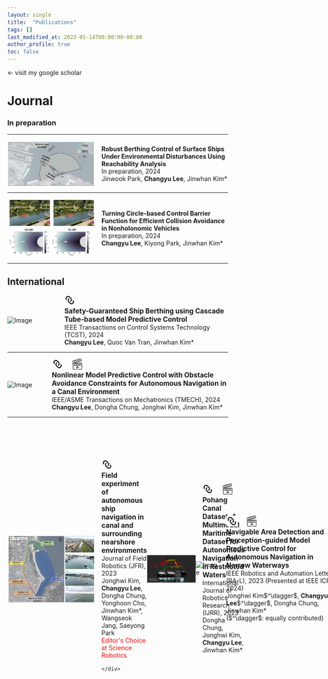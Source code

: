 ```yaml
---
layout: single
title:  "Publications"
tags: []
last_modified_at: 2023-01-14T00:00:00-00:00
author_profile: true
toc: false
---
```


&larr; visit my google scholar

# Journal

<!-- ### --In preparation--

Tube-based LOS-MPC for Underactuated Ship Path Following -->

<!-- PVKO-Pohang SI Data + Koopman MPC -->


<!-- "Safety-guranteed Ship control ~ using DKTMPC (Deep Koopman operator TMPC)" T -->

<!-- Dongha Chung, Jonghwi Kim, ***Changyu Lee***, Jinwhan Kim*, "Pohang Canal Dataset: A Multimodal Maritime Dataset for Autonomous Navigation in Restricted Waters", In prep., 2023

***Changyu Lee***, Quoc Van Tran, Jinwhan Kim*, "Safety-Guaranteed Ship Berthing using Cascade Tube-based Model Predictive Control", In prep., 2023

Jonghwi Kim, ***Changyu Lee***, Dongha Chung, Jinwhan Kim*, "Navigable Area Detection and Path Folloing Control for Autonomous Ship Navigation in Narrow Waterways", under review, 2023 -->

<!-- ![IMAGE ALT TEXT HERE](/fig/ncbf.jpg) -->


<!-- ${\color{blue}\it 11.}$ ***Changyu Lee***, Jinwhan Kim*, "Robust Trajectory Planning and Control for Quadrotor", IEEE Control Systems Letters (L-CSS) -->

<!-- ![IMAGE ALT TEXT HERE](/fig/lcss.gif) -->


<!-- ![IMAGE ALT TEXT HERE](/fig/lcss_proposed.gif) -->

<!-- ### --Under revision-- -->


### In preparation

---

<div style="display: flex; align-items: center;">
    <img src="/fig/docking.png" alt="Image" style="width: 200px; margin-right: 15px;">
    <div>
        <b>Robust Berthing Control of Surface Ships Under Environmental Disturbances Using Reachability Analysis</b> <br>
        In preparation, 2024  <br>
        Jinwook Park, <b>Changyu Lee</b>, Jinwhan Kim* <br>
    </div>
</div>

---

<div style="display: flex; align-items: center;">
    <img src="/fig/cbfj.png" alt="Image" style="width: 200px; margin-right: 15px;">
    <div>
        <b>Turning Circle-based Control Barrier Function for Efficient Collision Avoidance in Nonholonomic Vehicles</b><br>
        In preparation, 2024  <br>
        <b>Changyu Lee</b>, Kiyong Park, Jinwhan Kim* <br>
    </div>
</div>

---


## International

<div style="display: flex; align-items: center;">
    <img src="/fig/TCST.gif" alt="Image" style="width: 200px; margin-right: 15px;">
    <div>
        <div style="display: flex; align-items: center;">
            <a href="https://ieeexplore.ieee.org/document/10472334">
                <img src="/fig/icon.png" style="width:25px;height:25px; margin-right: 20px;">
            </a> 
        </div>
            <p style="font-size:110%; margin: 0;">
                <b>Safety-Guaranteed Ship Berthing using Cascade Tube-based Model Predictive Control</b>
            </p>
        IEEE Transactions on Control Systems Technology (TCST), 2024  <br>
        <b>Changyu Lee</b>, Quoc Van Tran, Jinwhan Kim*
    </div>
</div>

---



<div style="display: flex; align-items: center;">
    <img src="/fig/TMECH.gif" alt="Image" style="width: 200px; margin-right: 15px;">
    <div>
        <div style="display: flex; align-items: center;">
            <a href="https://ieeexplore.ieee.org/document/10258470">
                <img src="/fig/icon.png" style="width:25px;height:25px; margin-right: 20px;">
            </a>
            <a href="https://www.youtube.com/watch?v=p2MESqGvOSE&t=37s&ab_channel=CKLee">
                <img src="/fig/video.png" style="width:25px;height:25px; margin-right: 25px;">
            </a>
        </div>
            <p style="font-size:110%; margin: 0;">
                <b>Nonlinear Model Predictive Control with Obstacle Avoidance Constraints for Autonomous Navigation in a Canal Environment</b>
            </p>
        IEEE/ASME Transactions on Mechatronics (TMECH), 2024  <br>
        <b>Changyu Lee</b>, Dongha Chung, Jonghwi Kim, Jinwhan Kim* <br> 
    </div>
</div>


---

<div style="display: flex; align-items: center;">
    <img src="/fig/jfr.png" alt="Image" style="width: 200px; margin-right: 15px;">
    <div>
        <div style="display: flex; align-items: center;">
            <a href="https://onlinelibrary.wiley.com/doi/full/10.1002/rob.22262">
                <img src="/fig/icon.png" style="width:25px;height:25px; margin-right: 20px;">
            </a> 
        </div>
            <p style="font-size:110%; margin: 0;">
                <b>Field experiment of autonomous ship navigation in canal and surrounding nearshore environments</b>
            </p>
        Journal of Field Robotics (JFR), 2023  <br>
        Jonghwi Kim, <b>Changyu Lee</b>, Dongha Chung, Yonghoon Cho, Jinwhan Kim*, Wangseok Jang, Saeyong Park   <br>
        <a href="https://www.science.org/doi/10.1126/scirobotics.adm9464" style="text-decoration:none" > <font color="red">Editor's Choice at Science Robotics </font> </a>
     
    </div>
</div>

---

<div style="display: flex; align-items: center;">
    <img src="/fig/ijrr.jpeg" alt="Image" style="width: 200px; margin-right: 15px;">
    <div>
        <div style="display: flex; align-items: center;">
            <a href="https://journals.sagepub.com/doi/10.1177/02783649231191145">
                <img src="/fig/icon.png" style="width:25px;height:25px; margin-right: 20px;">
            </a>
            <a href="https://www.youtube.com/watch?v=dMfJOH9g3Bk&t=27s">
                <img src="/fig/video.png" style="width:25px;height:25px; margin-right: 25px;">
            </a> 
        </div>
            <p style="font-size:110%; margin: 0;">
                <b>Pohang Canal Dataset: A Multimodal Maritime Dataset for Autonomous Navigation in Restricted Waters</b>
            </p>
        International Journal of Robotics Research (IJRR), 2023  <br>
        Dongha Chung, Jonghwi Kim, <b>Changyu Lee</b>, Jinwhan Kim*  <br>
    </div>
</div>

---


<div style="display: flex; align-items: center;">
    <img src="/fig/RAL.gif" alt="Image" style="width: 200px; margin-right: 15px;">
    <div>
        <div style="display: flex; align-items: center;">
            <a href="https://ieeexplore.ieee.org/document/10172331">
                <img src="/fig/icon.png" style="width:25px;height:25px; margin-right: 20px;">
            </a>
            <a href="https://ieeexplore.ieee.org/document/10172331/media#media">
                <img src="/fig/video.png" style="width:25px;height:25px; margin-right: 25px;">
            </a> 
        </div>
            <p style="font-size:110%; margin: 0;">
                <b>Navigable Area Detection and Perception-guided Model Predictive Control for Autonomous Navigation in Narrow Waterways</b>
            </p>
        IEEE Robotics and Automation Letters (RA-L), 2023 (Presented at IEEE ICRA 2024)  <br>
        Jonghwi Kim$^\dagger$, <b>Changyu Lee</b>$^\dagger$, Dongha Chung, Jinwhan Kim*  <br>
        ($^\dagger$: equally contributed) 
    </div>
</div>

---

<div style="display: flex; align-items: center;">
    <img src="/fig/auro.png" alt="Image" style="width: 200px; margin-right: 15px;">
    <div>
        <div style="display: flex; align-items: center;">
            <a href="https://link.springer.com/article/10.1007/s10514-023-10114-8">
                <img src="/fig/icon.png" style="width:25px;height:25px; margin-right: 20px;">
            </a>
        </div>
            <p style="font-size:110%; margin: 0;">
                <b>A learning-based approach to surface vehicle dynamics modeling for robust multistep prediction</b>
            </p>
        Autonomous Robots, 2023  <br>
        Junwoo Jang, <b>Changyu Lee</b>, Jinwhan Kim*  
    </div>
</div>


---

<div style="display: flex; align-items: center;">
    <img src="/fig/CEP.jpg" alt="Image" style="width: 200px; margin-right: 15px;">
    <div>
        <div style="display: flex; align-items: center;">
            <a href="https://www.sciencedirect.com/science/article/pii/S0967066123001028">
                <img src="/fig/icon.png" style="width:25px;height:25px; margin-right: 20px;">
            </a>
        </div>
            <p style="font-size:110%; margin: 0;">
                <b>Model Predictive Anti-spin Thruster Control for Efficient Ship Propulsion in Irregular Waves</b>
            </p>
        Control Engineering Practice, 2023  <br>
        <b>Changyu Lee</b>, Jinwhan Kim*  
    </div>
</div>

---

<div style="display: flex; align-items: center;">
    <img src="/fig/tcns.png" alt="Image" style="width: 200px; margin-right: 15px;">
    <div>
        <div style="display: flex; align-items: center;">
            <a href="https://ieeexplore.ieee.org/document/10076261">
                <img src="/fig/icon.png" style="width:25px;height:25px; margin-right: 20px;">
            </a> 
        </div>
            <p style="font-size:110%; margin: 0;">
                <b>Robust Bearing-based Formation Tracking Control of Underactuated Surface Vessels: An Output Regulation Approach</b>
            </p>
        IEEE Transactions on Control of Network Systems, 2023  <br>
        Quoc Van Tran*, <b>Changyu Lee</b>, Jinwhan Kim, Hoang Quang Nguyen 
    </div>
</div>


---

<div style="display: flex; align-items: center;">
    <img src="/fig/sl.jpg" alt="Image" style="width: 200px; margin-right: 15px;">
    <div>
        <div style="display: flex; align-items: center;">
            <a href="https://ieeexplore.ieee.org/document/9747982">
                <img src="/fig/icon.png" style="width:25px;height:25px; margin-right: 20px;">
            </a>
        </div>
            <p style="font-size:110%; margin: 0;">
                <b>Ambiguity Resolution Between Constant Velocity and Coordinated Turn Models for Multimodel Target Tracking</b>
            </p>
        IEEE Sensors Letters, 2022  <br>
        Junwoo Jang, <b>Changyu Lee</b>, Jinwhan Kim*
    </div>
</div>

---


## Domestic


<div style="display: flex; align-items: center;">
    <img src="/fig/JOET.jpg" alt="Image" style="width: 200px; margin-right: 15px;">
    <div>
        <div style="display: flex; align-items: center;">
        <a href="https://www.joet.org/m/journal/view.php?number=3108">
                <img src="/fig/icon.png" style="width:25px;height:25px; margin-right: 20px;">
            </a> 
        </div>
            <p style="font-size:110%; margin: 0;">
                <b>Trajectory Optimization for Autonomous Berthing of a Twin-Propeller Twin-Rudder Ship</b>
            </p>
        Journal of Ocean Engineering and Technology (한국해양공학회지), 2023  <br>
        <b>Changyu Lee</b>, Jinwhan Kim*
    </div>
</div>

---


<div style="display: flex; align-items: center;">
    <img src="/fig/mbz.png" alt="Image" style="width: 200px; margin-right: 15px;">
    <div>
        <div style="display: flex; align-items: center;">
        <a href="https://www.dbpia.co.kr/pdf/pdfView.do?nodeId=NODE11157020">
                <img src="/fig/icon.png" style="width:25px;height:25px; margin-right: 20px;">
            </a> 
        </div>
            <p style="font-size:110%; margin: 0;">
                <b>2023 MBZIRC Maritime Grand Challenge 대회 소개</b>
            </p>
        로봇과 인간, 2022  <br>
        <b>Changyu Lee</b>, Kyungseo Kim, Jinwhan Kim*
    </div>
</div>

---

<div style="display: flex; align-items: center;">
    <img src="/fig/ICROS.jpg" alt="Image" style="width: 200px; margin-right: 15px;">
    <div>
        <div style="display: flex; align-items: center;">
        <a href="https://www.kci.go.kr/kciportal/ci/sereArticleSearch/ciSereArtiView.kci?sereArticleSearchBean.artiId=ART002585054">
                <img src="/fig/icon.png" style="width:25px;height:25px; margin-right: 20px;">
            </a> 
        </div>
            <p style="font-size:110%; margin: 0;">
                <b>Stochastic model predictive control for motion control of an underactuated underwater vehicle</b>
            </p>
        Journal of Institute of Control, Robotics and Systems (제어로봇시스템학회지), 2020  <br>
        <b>Changyu Lee</b>, Junwoo Jang, Jinwhan Kim*
    </div>
</div>


---

# Conference
## International

<div style="display: flex; align-items: center;">
    <img src="/fig/CDC.jpg" alt="Image" style="width: 200px; margin-right: 15px;">
    <div>
        <div style="display: flex; align-items: center;">
        <a href="https://ieeexplore.ieee.org/abstract/document/10384235">
                <img src="/fig/icon.png" style="width:25px;height:25px; margin-right: 20px;">
            </a> 
        </div>
            <p style="font-size:110%; margin: 0;">
                <b>Parameter-Varying Koopman Operator for Nonlinear System Modeling and Control</b>
            </p>
        62nd IEEE Conference on Decision and Control (CDC), 2023  <br>
        <b>Changyu Lee</b>, Kiyong Park, Jinwhan Kim*
    </div>
</div>

---


<div style="display: flex; align-items: center;">
    <img src="/fig/wc.png" alt="Image" style="width: 200px; margin-right: 15px;">
    <div>
        <div style="display: flex; align-items: center;">
        <a href="https://www.sciencedirect.com/science/article/pii/S240589632302219X">
                <img src="/fig/icon.png" style="width:25px;height:25px; margin-right: 20px;">
            </a> 
        </div>
            <p style="font-size:110%; margin: 0;">
                <b>Robust Ship Berthing Control with Wind Disturbance Compensation using Reachability Analysis</b>
            </p>
        22nd IFAC World Congress, 2023  <br>
        Jinwook Park, <b>Changyu Lee</b>, Jinwhan Kim*
    </div>
</div>

---

<div style="display: flex; align-items: center;">
    <img src="/fig/ur2.png" alt="Image" style="width: 200px; margin-right: 15px;">
    <div>
        <div style="display: flex; align-items: center;">
        <a href="https://ieeexplore.ieee.org/document/10202550">
                <img src="/fig/icon.png" style="width:25px;height:25px; margin-right: 20px;">
            </a>
        </div>
            <p style="font-size:110%; margin: 0;">
                <b>Robust Path Tracking and Obstacle Avoidance of Autonomous Ship using Stochastic Model Predictive Control</b>
            </p>
        20th International Conference on Ubiquitous Robots (UR), 2023  <br>
        Kiyong Park, <b>Changyu Lee</b>, Jinwhan Kim*
    </div>
</div>

---

<div style="display: flex; align-items: center;">
    <img src="/fig/CAMS2.jpg" alt="Image" style="width: 200px; margin-right: 15px;">
    <div>
        <div style="display: flex; align-items: center;">
        <a href="https://www.sciencedirect.com/science/article/pii/S2405896322024922">
                <img src="/fig/icon.png" style="width:25px;height:25px; margin-right: 20px;">
            </a> 
        </div>
            <p style="font-size:110%; margin: 0;">
                <b>Robust Path Tracking and Obstacle Avoidance Using Tube-Based Model Predictive Control for Surface Vehicles</b>
            </p>
        14th IFAC Conference on Control Applications in Marine Systems, Robotics, and Vehicles (CAMS), 2022  <br>
        <b>Changyu Lee</b>, Quoc Van Tran, Jinwhan Kim*
    </div>
</div>

---

<div style="display: flex; align-items: center;">
    <img src="/fig/CAMS1.jpg" alt="Image" style="width: 200px; margin-right: 15px;">
    <div>
        <div style="display: flex; align-items: center;">
        <a href="https://www.sciencedirect.com/science/article/pii/S2405896321015196">
                <img src="/fig/icon.png" style="width:25px;height:25px; margin-right: 20px;">
            </a>
        </div>
            <p style="font-size:110%; margin: 0;">
                <b>Energy Efficient Control for Electric Ship Propulsion Considering Thrust Fluctuation in Regular Waves</b>
            </p>
        13th IFAC Conference on Control Applications in Marine Systems, Robotics, and Vehicles (CAMS), 2021  <br>
        <b>Changyu Lee</b>, Jinwhan Kim*
    </div>
</div>

---

<div style="display: flex; align-items: center;">
    <img src="/fig/UR.jpg" alt="Image" style="width: 200px; margin-right: 15px;">
    <div>
        <div style="display: flex; align-items: center;">
        <a href="https://ieeexplore.ieee.org/document/8768710">
                <img src="/fig/icon.png" style="width:25px;height:25px; margin-right: 20px;">
            </a> 
        </div>
        <p style="font-size:110%; margin: 0;">
            <b>Nonlinear Model Predictive Control of an Autonomous Underwater Vehicle for Terrain Profile Tracking</b>
        </p>
        16th International Conference on Ubiquitous Robots (UR), 2019  <br>
        <b>Changyu Lee</b>, Jinwhan Kim*
    </div>
</div>

---


## Domestic

김응현, ***이찬규***, 김진환*, "혼잡한 보행자 공간에서 운용되는 모바일 로봇 자율주행을 위한 경로계획", 한국로봇학회 한국로봇종합학술대회, 2024 ${\color{red}{\text{ (Most Outstanding Paper Award)}}}$

정동하, 김종휘, ***이찬규***, 김진환*, "자율운항 연구를 위한 다중 센서 데이터 소개", 한국해양공학회, 2023

김종휘, 정동하, ***이찬규***, 김진환*, "가항영역 탐지를 통한 운하 환경에서의 자율 경로 생성", 대한조선학회, 2023

박기용, ***이찬규***, 김진환*, "비선형 모델 예측 제어 기법을 이용한 두 개의 전방향 추진기를 갖는 선박의 자동 접안", 한국로봇학회 한국로봇종합학술대회, 2023. 02.

***이찬규***, 김진환*, "선박을 위한 강인한 모델예측제어기반 경로 추종 및 장애물 회피", 제어로봇시스템학회, 2022. 06.

***이찬규***, 김진환*, "불규칙파 중 전기추진선박의 에너지 효율 향상을 위한 모델예측제어", 한국해양과학기술협의회 공동학술대회, 2022.06.

***이찬규***, 정동하, 김종휘, 조용훈, 김진환*, 최휘용, 이준식, "포항 운하에서의 자율 운항 실험을 위한 최적 경로 추종", 대한조선학회 추계학술대회, 2021.11.

김종휘, 정동하, ***이찬규***, 조용훈, 김진환*, 장왕석, 박세용, "포항 운하에서의 자율 운항 실험을 위한 다중 센서 융합", 한국해양공학회 추계학술대회, 2021.10.

***이찬규***, 김진환*, "파랑 중 전기추진선박의 에너지 효율 향상을 위한 모델예측제어", 한국해양과학기술협의회 공동학술대회, 2021.05.

***이찬규***, 김진환*, "쌍축 쌍타 선박의 자동접안을 위한 모델예측제어", 한국해양과학기술협의회 공동학술대회, 2020.07. ${\color{red}{\text{ (Outstanding Student Paper Presentation Award)}}}$

장준우, ***이찬규***, 김진환*, "표적 운동 추정 과정에서의 다중모델 기반 필터의 모호성 해결", 제어로봇시스템학회, 2019. 05.

김종휘, 김근환, ***이찬규***, 김진환*, 이필엽, "단안 카메라 영상을 이용한 합성곱 신경망 기반 선박 탐지 및 추적", 한국해양공학회 추계학술대회, 2018.11.




<!-- 
---


# Reviewer Experiences

## Journal

- IEEE Transactions on Control Systems Technology
- IEEE Control Systems Letters
- International Journal of Naval Architecture and Ocean Engineering


## Conference

- IEEE Conference on Decision and Control
- IFAC World Congress
-  IFAC Conference on Control Applications in Marine Systems, Robotics, and Vehicles. -->